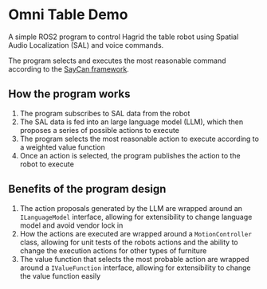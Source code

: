 # Omni Table Demo
A simple ROS2 program to control Hagrid the table robot using Spatial Audio Localization (SAL) and voice commands. 

The program selects and executes the most reasonable command according to the [SayCan framework](https://say-can.github.io/).

## How the program works
1. The program subscribes to SAL data from the robot
2. The SAL data is fed into an large language model (LLM), which then proposes a series of possible actions to execute
3. The program selects the most reasonable action to execute according to a weighted value function
4. Once an action is selected, the program publishes the action to the robot to execute

## Benefits of the program design
1. The action proposals generated by the LLM are wrapped around an `ILanguageModel` interface, allowing for extensibility to change language model and avoid vendor lock in
2. How the actions are executed are wrapped around a `MotionController` class, allowing for unit tests of the robots actions and the ability to change the execution actions for other types of furniture
3. The value function that selects the most probable action are wrapped around a `IValueFunction` interface, allowing for extensibility to change the value function easily 
